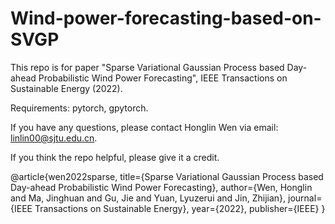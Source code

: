 # Wind-power-forecasting-based-on-SVGP

This repo is for paper "Sparse Variational Gaussian Process based Day-ahead Probabilistic Wind Power Forecasting", IEEE Transactions on Sustainable Energy (2022).

Requirements: pytorch, gpytorch.

If you have any questions, please contact Honglin Wen via email: linlin00@sjtu.edu.cn.

If you think the repo helpful, please give it a credit.

@article{wen2022sparse,
  title={Sparse Variational Gaussian Process based Day-ahead Probabilistic Wind Power Forecasting},
  author={Wen, Honglin and Ma, Jinghuan and Gu, Jie and Yuan, Lyuzerui and Jin, Zhijian},
  journal={IEEE Transactions on Sustainable Energy},
  year={2022},
  publisher={IEEE}
}
